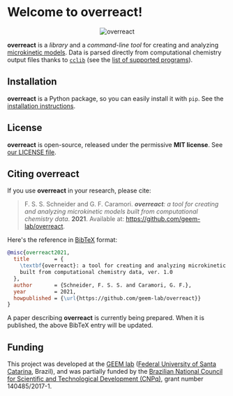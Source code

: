 # Welcome to **overreact**!

<div style="text-align:center;">

![overreact](https://raw.githubusercontent.com/geem-lab/overreact-guide/master/logo.png)

</div>

**overreact** is a _library_ and a _command-line tool_ for creating and
analyzing
[microkinetic models](https://geem-lab.github.io/overreact-guide/#microkinetic).
Data is parsed directly from computational chemistry output files thanks to
[`cclib`](https://cclib.github.io/) (see the
[list of supported programs](https://cclib.github.io/#summary)).

## Installation

**overreact** is a Python package, so you can easily install it with `pip`. See
the
[installation instructions](https://geem-lab.github.io/overreact-guide/install.html).

## License

**overreact** is open-source, released under the permissive **MIT license**. See
[our LICENSE file](https://github.com/geem-lab/overreact/blob/main/LICENSE).

## Citing **overreact**

If you use **overreact** in your research, please cite:

> F. S. S. Schneider and G. F. Caramori. _**overreact**: a tool for creating and
> analyzing microkinetic models built from computational chemistry data_.
> **2021**. Available at: <https://github.com/geem-lab/overreact>.

Here's the reference in [BibTeX](http://www.bibtex.org/) format:

<!-- @article{overreact,
  title = \textbf{overreact}: a tool for creating and analyzing microkinetic models built from computational chemistry data},
  author = {Schneider, F. S. S. and Caramori, G. F.},
  journal={J. Chem. Phys.},
  volume={155},
  number={1},
  pages={0},
  year = {2021},
  publisher={American Chemical Society (ACS)},
  doi={10.1063/1.5058983},
  url={https://doi.org/10.1063/1.5058983}
} -->

```bibtex
@misc{overreact2021,
  title        = {
    \textbf{overreact}: a tool for creating and analyzing microkinetic models
    built from computational chemistry data, ver. 1.0
  },
  author       = {Schneider, F. S. S. and Caramori, G. F.},
  year         = 2021,
  howpublished = {\url{https://github.com/geem-lab/overreact}}
}
```

A paper describing **overreact** is currently being prepared. When it is
published, the above BibTeX entry will be updated.

## Funding

This project was developed at the [GEEM lab](https://geem-ufsc.org/)
([Federal University of Santa Catarina](https://en.ufsc.br/), Brazil), and was
partially funded by the
[Brazilian National Council for Scientific and Technological Development (CNPq)](https://cnpq.br/),
grant number 140485/2017-1.
